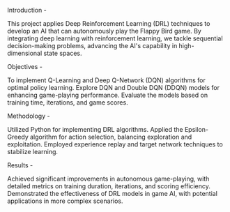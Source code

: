 Introduction - 

This project applies Deep Reinforcement Learning (DRL) techniques to develop an AI that can autonomously play the Flappy Bird game. By integrating deep learning with reinforcement learning, we tackle sequential decision-making problems, advancing the AI's capability in high-dimensional state spaces.

Objectives - 

To implement Q-Learning and Deep Q-Network (DQN) algorithms for optimal policy learning.
Explore DQN and Double DQN (DDQN) models for enhancing game-playing performance.
Evaluate the models based on training time, iterations, and game scores.

Methodology - 

Utilized Python for implementing DRL algorithms.
Applied the Epsilon-Greedy algorithm for action selection, balancing exploration and exploitation.
Employed experience replay and target network techniques to stabilize learning.

Results - 

Achieved significant improvements in autonomous game-playing, with detailed metrics on training duration, iterations, and scoring efficiency.
Demonstrated the effectiveness of DRL models in game AI, with potential applications in more complex scenarios.
